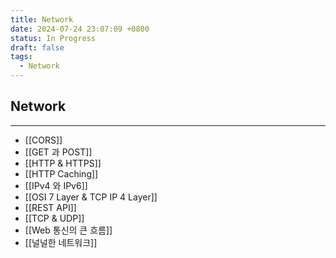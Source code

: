 ```yaml
---
title: Network
date: 2024-07-24 23:07:09 +0800
status: In Progress
draft: false
tags:
  - Network
---
```

## Network
---
- [[CORS]]
- [[GET 과 POST]]
- [[HTTP & HTTPS]]
- [[HTTP Caching]]
- [[IPv4 와 IPv6]]
- [[OSI 7 Layer & TCP IP 4 Layer]]
- [[REST API]]
- [[TCP & UDP]]
- [[Web 통신의 큰 흐름]]
- [[널널한 네트워크]]
